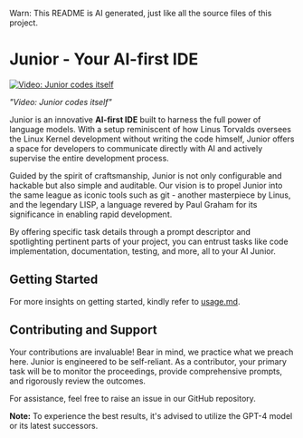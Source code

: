 Warn: This README is AI generated, just like all the source files of this project.

# Junior - Your AI-first IDE 

[![Video: Junior codes itself](/assets/video_cover.jpg)](https://youtu.be/NL4uFJSvfW0)

*"Video: Junior codes itself"*

Junior is an innovative **AI-first IDE** built to harness the full power of language models. With a setup reminiscent of how Linus Torvalds oversees the Linux Kernel development without writing the code himself, Junior offers a space for developers to communicate directly with AI and actively supervise the entire development process.

Guided by the spirit of craftsmanship, Junior is not only configurable and hackable but also simple and auditable. Our vision is to propel Junior into the same league as iconic tools such as git - another masterpiece by Linus, and the legendary LISP, a language revered by Paul Graham for its significance in enabling rapid development.

By offering specific task details through a prompt descriptor and spotlighting pertinent parts of your project, you can entrust tasks like code implementation, documentation, testing, and more, all to your AI Junior.

## Getting Started

For more insights on getting started, kindly refer to [usage.md](usage.md).

## Contributing and Support

Your contributions are invaluable! Bear in mind, we practice what we preach here. Junior is engineered to be self-reliant. As a contributor, your primary task will be to monitor the proceedings, provide comprehensive prompts, and rigorously review the outcomes.

For assistance, feel free to raise an issue in our GitHub repository.

**Note:** To experience the best results, it's advised to utilize the GPT-4 model or its latest successors.

